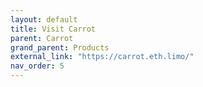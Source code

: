 ```yaml
---
layout: default
title: Visit Carrot
parent: Carrot
grand_parent: Products
external_link: "https://carrot.eth.limo/"
nav_order: 5
---
```


